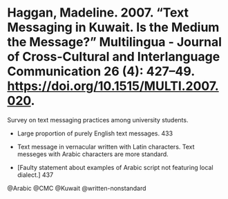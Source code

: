 # Haggan, Madeline. 2007. “Text Messaging in Kuwait. Is the Medium the Message?” Multilingua - Journal of Cross-Cultural and Interlanguage Communication 26 (4): 427–49. https://doi.org/10.1515/MULTI.2007.020.

Survey on text messaging practices among university students.

- Large proportion of purely English text messages. 433

- Text message in vernacular written with Latin characters. Text messeges with Arabic characters are more standard.

- [Faulty statement about examples of Arabic script not featuring local dialect.] 437

@Arabic
@CMC
@Kuwait
@written-nonstandard
